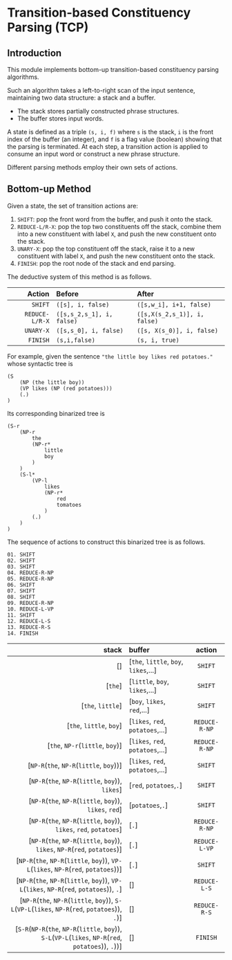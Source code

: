 # Transition-based Constituency Parsing (TCP)

## Introduction

This module implements bottom-up transition-based constituency parsing algorithms. 

Such an algorithm takes a left-to-right scan of the input sentence, maintaining two data structure: a stack and a buffer. 
- The stack stores partially constructed phrase structures. 
- The buffer stores input words. 

A state is defined as a triple `(s, i, f)` where `s` is the stack, `i` is the front index of the buffer (an integer), and `f` is a flag value (boolean) showing that the parsing is terminated. At each step, a transition action is applied to consume an input word or construct a new phrase structure. 

Different parsing methods employ their own sets of actions.

## Bottom-up Method

Given a state, the set of transition actions are:

1. `SHIFT`: pop the front word from the buffer, and push it onto the stack.
2. `REDUCE-L/R-X`: pop the top two constituents off the stack, combine them into a new constituent with label `X`, and push the new constituent onto the stack.
3. `UNARY-X`: pop the top constituent off the stack, raise it to a new constituent with label `X`, and push the new constituent onto the stack.
4. `FINISH`: pop the root node of the stack and end parsing.

The deductive system of this method is as follows.

|Action|Before|After|
| ---:       | :---  |  :---  |
|`SHIFT`| `([s], i, false)` | `([s,w_i], i+1, false)`|
|`REDUCE-L/R-X`| `([s,s_2,s_1], i, false)` | `([s,X(s_2,s_1)], i, false)` |
|`UNARY-X`| `([s,s_0], i, false)`| `([s, X(s_0)], i, false)` |
|`FINISH`| `(s,i,false)` | `(s, i, true)`|

For example, given the sentence `"the little boy likes red potatoes."` whose syntactic tree is 
```
(S 
    (NP (the little boy)) 
    (VP likes (NP (red potatoes)))
    (.)
)
```
Its corresponding binarized tree is
```
(S-r
    (NP-r 
        the 
        (NP-r* 
            little 
            boy
        )
    )
    (S-l* 
        (VP-l 
            likes 
            (NP-r* 
                red 
                tomatoes
            )
        (.)
    )
)
```
The sequence of actions to construct this binarized tree is as follows.

```
01. SHIFT
02. SHIFT
03. SHIFT
04. REDUCE-R-NP
05. REDUCE-R-NP
06. SHIFT
07. SHIFT
08. SHIFT
09. REDUCE-R-NP
10. REDUCE-L-VP
11. SHIFT
12. REDUCE-L-S
13. REDUCE-R-S
14. FINISH
```

| stack |  buffer | action | 
| ---:       | :---   | :---:    |
|  [] | [`the`, `little`, `boy`, `likes`,...] | `SHIFT`| 
|  [`the`] | [`little`, `boy`, `likes`,...] | `SHIFT`| 
|  [`the`, `little`] | [`boy`, `likes`, `red`,...] | `SHIFT`| 
|  [`the`, `little`, `boy`] | [`likes`, `red`, `potatoes`,...] | `REDUCE-R-NP`| 
|  [`the`, `NP-r`(`little`, `boy`)] | [`likes`, `red`, `potatoes`,...] | `REDUCE-R-NP`| 
|  [`NP-R`(`the`, `NP-R`(`little`, `boy`))] | [`likes`, `red`, `potatoes`,...] | `SHIFT`| 
|  [`NP-R`(`the`, `NP-R`(`little`, `boy`)), `likes`] | [`red`, `potatoes`,`.`] | `SHIFT`| 
|  [`NP-R`(`the`, `NP-R`(`little`, `boy`)), `likes`, `red`] | [`potatoes`,`.`] | `SHIFT`| 
|  [`NP-R`(`the`, `NP-R`(`little`, `boy`)), `likes`, `red`, `potatoes`] | [`.`] | `REDUCE-R-NP`| 
|  [`NP-R`(`the`, `NP-R`(`little`, `boy`)), `likes`, `NP-R`(`red`, `potatoes`)] | [`.`] | `REDUCE-L-VP`| 
|  [`NP-R`(`the`, `NP-R`(`little`, `boy`)), `VP-L`(`likes`, `NP-R`(`red`, `potatoes`))] | [`.`] | `SHIFT`| 
|  [`NP-R`(`the`, `NP-R`(`little`, `boy`)), `VP-L`(`likes`, `NP-R`(`red`, `potatoes`)), `.`] | [] | `REDUCE-L-S`| 
|  [`NP-R`(`the`, `NP-R`(`little`, `boy`)), `S-L`(`VP-L`(`likes`, `NP-R`(`red`, `potatoes`)), `.`)] | [] | `REDUCE-R-S`| 
|  [`S-R`(`NP-R`(`the`, `NP-R`(`little`, `boy`)), `S-L`(`VP-L`(`likes`, `NP-R`(`red`, `potatoes`)), `.`))] | [] | `FINISH`| 